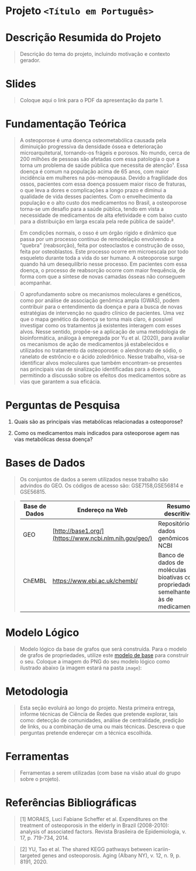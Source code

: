 # Projeto `<Título em Português>`

# Descrição Resumida do Projeto

> Descrição do tema do projeto, incluindo motivação e contexto gerador.

# Slides

> Coloque aqui o link para o PDF da apresentação da parte 1.

# Fundamentação Teórica

> A osteoporose é uma doença osteometabólica causada pela diminuição progressiva da densidade óssea e deterioração microarquitetural, tornando-os frágeis e porosos. No mundo, cerca de 200 milhões de pessoas são afetadas com essa patologia o que a torna um problema de saúde pública que necessita de atenção¹. Essa doença é comum na população acima de 65 anos, com maior incidência em mulheres na pós-menopausa. Devido a fragilidade dos ossos, pacientes com essa doença possuem maior risco de fraturas, o que leva a dores e complicações a longo prazo e diminui a qualidade de vida desses pacientes. Com o envelhecimento da população e o alto custo dos medicamentos no Brasil, a osteoporose torna-se um desafio para a saúde pública, tendo em vista a necessidade de medicamentos de alta efetividade e com baixo custo para a distribuição em larga escala pela rede pública de saúde².

>Em condições normais, o osso é um órgão rígido e dinâmico que passa por um processo contínuo de remodelação envolvendo a "quebra" (reabsorção), feita por osteoclastos e construção de osso, feita por osteoblastos. Este processo ocorre em microescala por todo esqueleto durante toda a vida do ser humano. A osteoporose surge quando há um desequilíbrio nesse processo. Em pacientes com essa doença, o processo de reabsorção ocorre com maior frequência, de forma com que a síntese de novas camadas ósseas não conseguem acompanhar.

> O aprofundamento sobre os mecanismos moleculares e genéticos, como por análise de associação genômica ampla (GWAS), podem contribuir para o entendimento da doença e para a busca de novas estratégias de intervenção no quadro clínico de pacientes. Uma vez que o mapa genético da doença se torna mais claro, é possível investigar como os tratamentos já existentes interagem com esses alvos. Nesse sentido, propõe-se a aplicação de uma metodologia de bioinformática, análoga à empregada por Yu et al. (2020), para avaliar os mecanismos de ação de medicamentos já estabelecidos e utilizados no tratamento da osteoporose: o alendronato de sódio, o ranelato de estrôncio e o ácido zoledrônico. Nesse trabalho, visa-se identificar alvos moleculares que também encontram-se presentes nas principais vias de sinalização identificadas para a doença, permitindo a discussão sobre os efeitos dos medicamentos sobre as vias que garantem a sua eficácia. 

# Perguntas de Pesquisa

1. Quais são as principais vias metabólicas relacionadas a osteoporose? 
 
2. Como os medicamentos mais indicados para osteoporose agem nas vias metabólicas dessa doença?

# Bases de Dados

> Os conjuntos de dados a serem utilizados nesse trabalho são advindos do GEO. Os códigos de acesso são: GSE7158,GSE56814 e GSE56815.

> Base de Dados | Endereço na Web | Resumo descritivo
> ----- | ----- | -----
> GEO | [http://base1.org/](https://www.ncbi.nlm.nih.gov/geo/) | Repositório de dados genômicos do NCBI
> ChEMBL | https://www.ebi.ac.uk/chembl/ | Banco de dados de moléculas bioativas com propriedades semelhantes às de medicamentos

# Modelo Lógico

> Modelo lógico da base de grafos que será construída. Para o modelo de grafos de propriedades, utilize este
> [modelo de base](https://docs.google.com/presentation/d/10RN7bDKUka_Ro2_41WyEE76Wxm4AioiJOrsh6BRY3Kk/edit?usp=sharing) para construir o seu.
> Coloque a imagem do PNG do seu modelo lógico como ilustrado abaixo (a imagem estará na pasta `image`):
>

# Metodologia
> Esta seção evoluirá ao longo do projeto. Nesta primeira entrega, informe técnicas de Ciência de Redes que pretende explorar,
> tais como: detecção de comunidades, análise de centralidade, predição de links, ou a combinação de uma ou mais técnicas. Descreva o que perguntas pretende endereçar cm a técnica escolhida.

# Ferramentas

> Ferramentas a serem utilizadas (com base na visão atual do grupo sobre o projeto).

# Referências Bibliográficas

> [1] MORAES, Luci Fabiane Scheffer et al. Expenditures on the treatment of osteoporosis in the elderly in Brazil (2008-2010): analysis of associated factors. Revista Brasileira de Epidemiologia, v. 17, p. 719-734, 2014.

> [2] YU, Tao et al. The shared KEGG pathways between icariin-targeted genes and osteoporosis. Aging (Albany NY), v. 12, n. 9, p. 8191, 2020.
